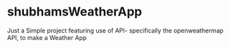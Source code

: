 # shubhamsWeatherApp
Just a Simple project featuring use of API- specifically the openweathermap API, to make a Weather App
